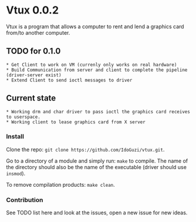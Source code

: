 # Vtux 0.0.2

Vtux is a program that allows a computer to rent and lend a graphics card from/to another computer.

## TODO for 0.1.0
    * Get Client to work on VM (currenly only works on real hardware)
    * Build Communication from server and client to complete the pipeline (driver-server exist)
    * Extend Client to send ioctl messages to driver

## Current state
    * Working drm and char driver to pass ioctl the graphics card receives to userspace.
    * Working client to lease graphics card from X server

### Install
Clone the repo:
`git clone https://github.com/IdoGuzi/vtux.git`.

Go to a directory of a module and simply run:
`make`
to compile.
The name of the directory should also be the name of the executable (driver should use `insmod`).

To remove compilation products:
`make clean`.

### Contribution
See TODO list here and look at the issues, open a new issue for new ideas.
